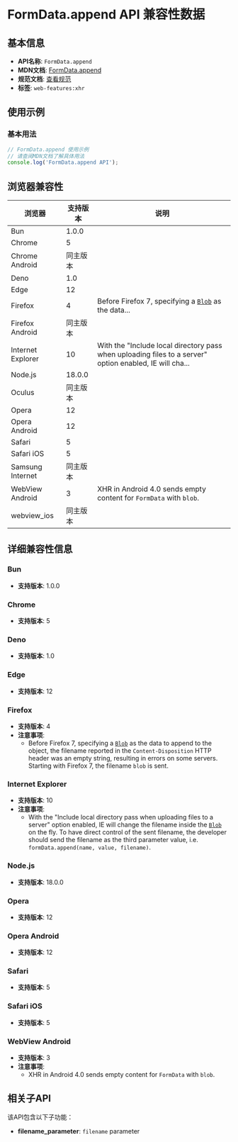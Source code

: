 # FormData.append API 兼容性数据

## 基本信息

- **API名称**: `FormData.append`
- **MDN文档**: [FormData.append](https://developer.mozilla.org/docs/Web/API/FormData/append)
- **规范文档**: [查看规范](https://xhr.spec.whatwg.org/#dom-formdata-append)
- **标签**: `web-features:xhr`

## 使用示例

### 基本用法

```javascript
// FormData.append 使用示例
// 请查阅MDN文档了解具体用法
console.log('FormData.append API');
```

## 浏览器兼容性

| 浏览器 | 支持版本 | 说明 |
|--------|----------|------|
| Bun | 1.0.0 |  |
| Chrome | 5 |  |
| Chrome Android | 同主版本 |  |
| Deno | 1.0 |  |
| Edge | 12 |  |
| Firefox | 4 | Before Firefox 7, specifying a [`Blob`](https://developer.mozilla.org/docs/Web/API/Blob) as the data... |
| Firefox Android | 同主版本 |  |
| Internet Explorer | 10 | With the "Include local directory pass when uploading files to a server" option enabled, IE will cha... |
| Node.js | 18.0.0 |  |
| Oculus | 同主版本 |  |
| Opera | 12 |  |
| Opera Android | 12 |  |
| Safari | 5 |  |
| Safari iOS | 5 |  |
| Samsung Internet | 同主版本 |  |
| WebView Android | 3 | XHR in Android 4.0 sends empty content for `FormData` with `blob`. |
| webview_ios | 同主版本 |  |

## 详细兼容性信息

### Bun

- **支持版本**: 1.0.0

### Chrome

- **支持版本**: 5

### Deno

- **支持版本**: 1.0

### Edge

- **支持版本**: 12

### Firefox

- **支持版本**: 4
- **注意事项**:
  - Before Firefox 7, specifying a [`Blob`](https://developer.mozilla.org/docs/Web/API/Blob) as the data to append to the object, the filename reported in the `Content-Disposition` HTTP header was an empty string, resulting in errors on some servers. Starting with Firefox 7, the filename `blob` is sent.

### Internet Explorer

- **支持版本**: 10
- **注意事项**:
  - With the "Include local directory pass when uploading files to a server" option enabled, IE will change the filename inside the [`Blob`](https://developer.mozilla.org/docs/Web/API/Blob) on the fly. To have direct control of the sent filename, the developer should send the filename as the third parameter value, i.e. `formData.append(name, value, filename)`.

### Node.js

- **支持版本**: 18.0.0

### Opera

- **支持版本**: 12

### Opera Android

- **支持版本**: 12

### Safari

- **支持版本**: 5

### Safari iOS

- **支持版本**: 5

### WebView Android

- **支持版本**: 3
- **注意事项**:
  - XHR in Android 4.0 sends empty content for `FormData` with `blob`.

## 相关子API

该API包含以下子功能：

- **filename_parameter**: `filename` parameter

